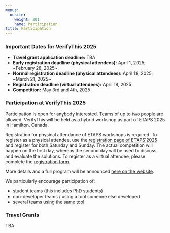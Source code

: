 ```yaml
---
menus: 
  onsite:
    weight: 201
    name: Participation
title: Participation	
---
```


### Important Dates for VerifyThis 2025

* **Travel grant application deadline:** TBA
* **Early registration deadline (physical attendees):** April 1, 2025;  ~February 28, 2025~
* **Normal registration deadline (physical attendees):** April 18, 2025; ~March 21, 2025~
* **Registration deadline (virtual attendees):** April 18, 2025
* **Competition:** May 3rd and 4th, 2025

### Participation at VerifyThis 2025

Participation is open for anybody interested. Teams of up to two people are allowed. VerifyThis will be held as a hybrid workshop as part of ETAPS 2025 in Hamilton, Canada. 

Registration for physical attendance of ETAPS workshops is required. To register as a physical attendee, use the [registration page of ETAPS'2025](https://etaps.org/2025/registration/) and register for both Saturday and Sunday. The actual competition will happen on the first day, whereas the second day will be used to discuss and evaluate the solutions. To register as a virtual attendee, please complete the [registration form](https://forms.gle/BRh56QLu34aor8QA7).

More details and a full program will be announced [here on the website](../program/).

We particularly encourage participation of:

- student teams (this includes PhD students)
- non-developer teams / using a tool someone else developed
- several teams using the same tool


### Travel Grants

TBA

<!--
The competition has funds for a limited number of travel grants. A grant
covers the incurred travel and accommodation costs up to a certain
limit. The currently-expected limit is EUR 400 for those coming from
Europe and EUR 700 for those coming from outside Europe.

We are particularly keen to increase diversity (in all senses) at the
competition, and may take this into account if needing to prioritise
travel grants; regardless, we strongly encourage you to apply if you
have a need.

To apply for a travel grant, send an email **XXX** to **XXX** by March
7th, 2024 (or at the latest March 15th). The application should
include:

-   your name
-   your affiliation
-   the verification system(s) you plan to use at the competition
-   the planned composition of your team (and whether you are developers
    of the tools you\'ll be using)
-   a short letter of motivation explaining your involvement with formal
    verification so far and/or interest in attending the competition
-   if you are a student, please state the academic degree you are
    seeking and have your supervisor send a brief letter of support to
-->
